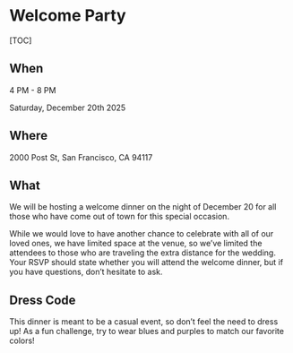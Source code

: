 # Welcome Party

[TOC]

## When

4 PM - 8 PM

Saturday, December 20th 2025

## Where

2000 Post St, San Francisco, CA 94117

## What

We will be hosting a welcome dinner on the night of December 20 for all those who have come out of town for this special occasion.

While we would love to have another chance to celebrate with all of our loved ones, we have limited space at the venue, so we’ve limited the attendees to those who are traveling the extra distance for the wedding. Your RSVP should state whether you will attend the welcome dinner, but if you have questions, don’t hesitate to ask. 

## Dress Code

This dinner is meant to be a casual event, so don’t feel the need to dress up! As a fun challenge, try to wear blues and purples to match our favorite colors!